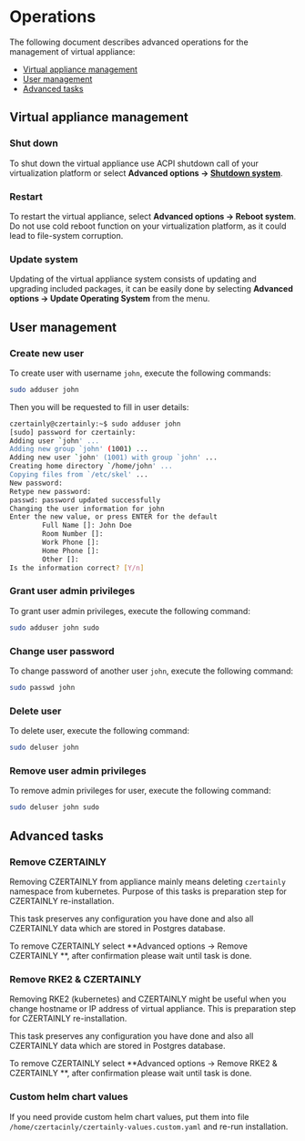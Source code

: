 # Operations

The following document describes advanced operations for the management of virtual appliance:
- [Virtual appliance management](#virtual-appliance-management)
- [User management](#user-management)
- [Advanced tasks](#advanced-tasks)

## Virtual appliance management

### Shut down

To shut down the virtual appliance use ACPI shutdown call of your
virtualization platform or select **Advanced options -> [Shutdown
system](TUI/advanced-menu#shutdown-system)**.

### Restart

To restart the virtual appliance, select **Advanced options -> Reboot
system**. Do not use cold reboot function on your virtualization
platform, as it could lead to file-system corruption.

### Update system

Updating of the virtual appliance system consists of updating and
upgrading included packages, it can be easily done by selecting
**Advanced options -> Update Operating System** from the menu.

## User management

### Create new user

To create user with username `john`, execute the following commands:
```bash
sudo adduser john
```

Then you will be requested to fill in user details:
```bash
czertainly@czertainly:~$ sudo adduser john
[sudo] password for czertainly:
Adding user `john' ...
Adding new group `john' (1001) ...
Adding new user `john' (1001) with group `john' ...
Creating home directory `/home/john' ...
Copying files from `/etc/skel' ...
New password:
Retype new password:
passwd: password updated successfully
Changing the user information for john
Enter the new value, or press ENTER for the default
        Full Name []: John Doe
        Room Number []:
        Work Phone []:
        Home Phone []:
        Other []:
Is the information correct? [Y/n]
```

### Grant user admin privileges

To grant user admin privileges, execute the following command:
```bash
sudo adduser john sudo
```

### Change user password

To change password of another user `john`, execute the following command:
```bash
sudo passwd john
```

### Delete user

To delete user, execute the following command:
```bash
sudo deluser john
```

### Remove user admin privileges

To remove admin privileges for user, execute the following command:
```bash
sudo deluser john sudo
```

## Advanced tasks

### Remove CZERTAINLY

Removing CZERTAINLY from appliance mainly means deleting `czertainly`
namespace from kubernetes. Purpose of this tasks is preparation step
for CZERTAINLY re-installation.

This task preserves any configuration you have done and also all
CZERTAINLY data which are stored in Postgres database.

To remove CZERTAINLY select **Advanced options -> Remove CZERTAINLY
**, after confirmation please wait until task is done.

### Remove RKE2 & CZERTAINLY

Removing RKE2 (kubernetes) and CZERTAINLY might be useful when you
change hostname or IP address of virtual appliance. This is preparation
step for CZERTAINLY re-installation.

This task preserves any configuration you have done and also all
CZERTAINLY data which are stored in Postgres database.

To remove CZERTAINLY select **Advanced options -> Remove RKE2 & CZERTAINLY
**, after confirmation please wait until task is done.

### Custom helm chart values

If you need provide custom helm chart values, put them into file
`/home/czertacinly/czertainly-values.custom.yaml` and re-run
installation.
